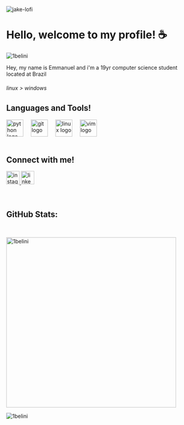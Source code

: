 
![jake-lofi](https://github.com/user-attachments/assets/922699e2-d63d-4bbf-96d9-95eec9f62f44)


<h1>Hello, welcome to my profile! ☕</h1>
<p align="left"> <img src="https://komarev.com/ghpvc/?username=1belini&label=Profile%20views&color=cccccc&style=flat-square" alt="1belini" /> </p>
<p>Hey, my name is Emmanuel and i'm a 19yr computer science student located at Brazil</p>
<h6> linux > windows </small>

<br>
 <h2>Languages and Tools!</h2>

<div align="left">
  <img src="https://skillicons.dev/icons?i=py" height="45" alt="python logo"  />
  <img width="12"/>
  <img src="https://skillicons.dev/icons?i=git" height="45" alt="git logo"  />
  <img width="12" />
  <img src="https://skillicons.dev/icons?i=linux" height="45" alt="linux logo"  />
  <img width="12" />
  <img src="https://skillicons.dev/icons?i=vim" height="45" alt="vim logo"  />
</div>

<br>

<h2>Connect with me!</h2>
<div align="left">
  <a href="https://www.instagram.com/1belini/" target="_blank">
    <img src="https://img.shields.io/static/v1?message=Instagram&logo=instagram&label=&color=E4405F&logoColor=white&labelColor=&style=for-the-badge" height="35" alt="instagram logo"  />
  </a>
 <a href="https://www.linkedin.com/in/emmanuelbelini1/" target="_blank">
  <img src="https://img.shields.io/static/v1?message=LinkedIn&logo=linkedin&label=&color=0077B5&logoColor=white&labelColor=&style=for-the-badge" height="35" alt="linkedin logo"  />
  </a>
</div>
<br><br>


<h2>GitHub Stats:</h2>
<br>
<p><img width="450" src="https://github-readme-stats.vercel.app/api?username=1belini&show_icons=true&theme=light&cache_seconds=10&locale=en" alt="1belini" /></p><p><img  src="https://github-readme-streak-stats.herokuapp.com/?user=1belini&theme=light&cache_seconds=10&" alt="1belini" /></p></p>
